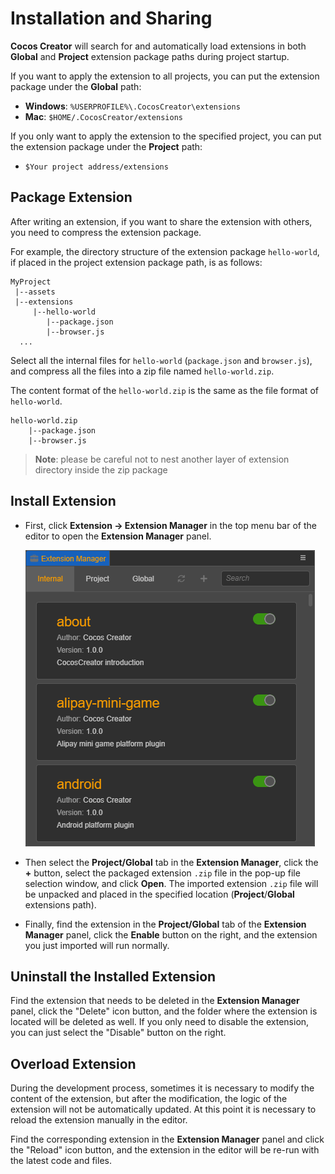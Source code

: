 # Installation and Sharing

__Cocos Creator__ will search for and automatically load extensions in both __Global__ and __Project__ extension package paths during project startup.

If you want to apply the extension to all projects, you can put the extension package under the __Global__ path:

- **Windows**: `%USERPROFILE%\.CocosCreator\extensions`
- **Mac**: `$HOME/.CocosCreator/extensions`

If you only want to apply the extension to the specified project, you can put the extension package under the __Project__ path:

- `$Your project address/extensions`

## Package Extension

After writing an extension, if you want to share the extension with others, you need to compress the extension package.

For example, the directory structure of the extension package `hello-world`, if placed in the project extension package path, is as follows:

```
MyProject
 |--assets
 |--extensions
     |--hello-world
        |--package.json
        |--browser.js
  ...
```

Select all the internal files for `hello-world` (`package.json` and `browser.js`), and compress all the files into a zip file named `hello-world.zip`.

The content format of the `hello-world.zip` is the same as the file format of `hello-world`.

```
hello-world.zip
    |--package.json
    |--browser.js
```

> **Note**: please be careful not to nest another layer of extension directory inside the zip package

## Install Extension

- First, click __Extension -> Extension Manager__ in the top menu bar of the editor to open the __Extension Manager__ panel.

  ![extension-manager](image/extension-manager.png)

- Then select the __Project/Global__ tab in the __Extension Manager__, click the __+__ button, select the packaged extension `.zip` file in the pop-up file selection window, and click __Open__. The imported extension `.zip` file will be unpacked and placed in the specified location (__Project__/__Global__ extensions path).

- Finally, find the extension in the __Project/Global__ tab of the __Extension Manager__ panel, click the __Enable__ button on the right, and the extension you just imported will run normally.

## Uninstall the Installed Extension

Find the extension that needs to be deleted in the __Extension Manager__ panel, click the "Delete" icon button, and the folder where the extension is located will be deleted as well. If you only need to disable the extension, you can just select the "Disable" button on the right.

## Overload Extension

During the development process, sometimes it is necessary to modify the content of the extension, but after the modification, the logic of the extension will not be automatically updated. At this point it is necessary to reload the extension manually in the editor.

Find the corresponding extension in the **Extension Manager** panel and click the "Reload" icon button, and the extension in the editor will be re-run with the latest code and files.
